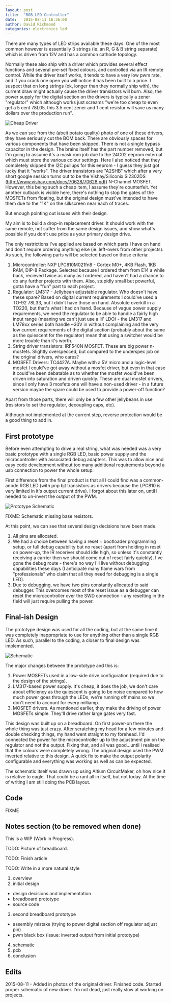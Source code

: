 ```yaml
---
layout: post
title: 	"RGB LED Controller"
date: 	2015-08-11 16:36:00
author: David Richmond
categories:	electronics led
---
```

There are many types of LED strips available these days.  One of the most common however is essentially 3 strings (ie. an R, G & B string separate) which is driven from 12V and has a common cathode topology.  

Normally these also ship with a driver which provides several effect functions and several pre-set fixed colours, and controlled via an IR remote control.  While the driver itself works, it tends to have a very low pwm rate, and if you crack one open you will notice it has been built to a price.  I suspect that on long strings (ok, longer than they normally ship with), the current draw might actually cause the driver transistors will burn.  Also, the power supply for the digital section on the drivers is typically a zener "regulator" which although works just screams "we're too cheap to even get a 5 cent 78L05, this 3.5 cent zener and 1 cent resistor will save us many dollars over the production run".

![Cheap Driver](/images/led_controller/chinese_led_controller.jpg)

As we can see from the (abeit potato quality) photo of one of these drivers, they have seriously cut the BOM back.  There are obviously spaces for various components that have been skipped.  There is not a single bypass capacitor in the design.  The brains itself has the part number removed, but I'm going to assume it's a mask rom job due to the 24C02 eeprom external which must store the various colour settings. Here I also noticed that they completely skipped the I2C pullups for this eeprom - I guess they just got lucky that it "works".  The driver transistors are "A2SHB" which after a very short google session turns out to be the Vishay/Siliconix Si2302DS (http://www.vishay.com/docs/70628/70628.pdf) N-Channel MOSFET. However, this being such a cheap item, I assume they're counterfeit. Yet another cutback is visible here, there's nothing to stop the gates of the MOSFETs from floating, but the original design must've intended to have them due to the "1K" on the silkscreen near each of traces.

But enough pointing out issues with their design.

My aim is to build a drop-in replacement driver.  It should work with the same remote, not suffer from the same design issues, and show what's possible if you don't use price as your primary design drive.

The only restrictions I've applied are based on which parts I have on hand and don't require ordering anything else (ie. left-overs from other projects). As such, the following parts will be selected based on those criteria:

1. Microcontroller: NXP LPC810M021fn8 - Cortex M0+, 4KB Flash, 1KB RAM, DIP-8 Package. Selected because I ordered them from E14 a while back, recieved twice as many as I ordered, and haven't had a chance to do any further projects with them. Also, stupidly small but powerful, gotta have a "fun" part to each project.
2. Regulator: LM317 - Jellybean adjustable regulator.  Who doesn't have these spare? Based on digital current requirements I could've used a TO-92 78L33, but I didn't have those on hand. Absolute overkill in a TO220, but that's what I had on hand. Because of vague power supply requirements, we need the regulator to be able to handle a fairly high input range (meaning we can't just use a lil' LDO) - the LM317 and LM78xx series both handle ~30V in without complaining and the very low current requirements of the digital section (probably about the same as the quiescent for the regulator) mean that using a switcher would be more trouble than it's worth.
3. String driver transistors: IRF540N MOSFET.  These are big power n-mosfets.  Slightly overspecced, but compared to the underspec job on the original drivers, who cares?
4. MOSFET Drivers: TC4427A. Maybe with a 5V micro and a logic-level mosfet I could've got away without a mosfet driver, but even in that case it could've been debatable as to whether the mosfet would've been driven into saturation and driven quickly.  These are dual mosfet drivers, since I only have 3 mosfets one will have a non-used driver - in a future version maybe the spare could be used to provide a power-off function?

Apart from those parts, there will only be a few other jellybeans in use (resistors to set the regulator, decoupling caps, etc).

Although not implemented at the current step, reverse protection would be a good thing to add in.

First prototype
---------------

Before even attempting to drive a real string, what was needed was a very basic prototype with a single RGB LED, basic power supply and the microcontroller with associated debug adapters.  This was to allow nice and easy code development without too many additional requirements beyond a usb connection to power the whole setup.

First difference from the final product is that all I could find was a common-anode RGB LED (with pnp bjt transistors as drivers because the LPC810 is very limited in it's output current drive).  I forgot about this later on, until I needed to un-invert the output of the PWM.

![Prototype Schematic](/images/led_controller/proto1_schematic.png)

FIXME: Schematic missing base resistors.

At this point, we can see that several design decisions have been made.

1. All pins are allocated.
2. We had a choice between having a reset + bootloader programming setup, or full debug capability but no reset (apart from holding in reset on power-up, the IR receriver should idle high, so unless it's constantly receiving a carrier then we should come out of reset fairly quickly).  I've gone the debug route - there's no way I'll live without debugging capabilities these days (I anticipate many flame wars from "professionals" who claim that all they need for debugging is a single LED).
3. Due to debugging, we have two pins constantly allocated to said debugger.  This overcomes most of the reset issue as a debugger can reset the microcontroller over the SWD connection - any resetting in the field will just require pulling the power.

Final-ish Design
----------------

The prototype design was used for all the coding, but at the same time it was completely inappropriate to use for anything other than a single RGB LED.  As such, parallel to the coding, a closer to final design was implemented.

![Schematic](/images/led_controller/schematic_20150811.png)

The major changes between the prototype and this is:

1. Power MOSFETs used in a low-side drive configuration (required due to the design of the strings).
2. LM317-based power supply.  It's cheap, it does the job, we don't care about efficiency as the quiescent is going to be noise compared to how much power goes through the LEDs, we're running off mains so we don't need to account for every milliamp.
3. MOSFET drivers. As mentioned earlier, they make the driving of power MOSFETs simple.  They'll drive rather large gates very fast.

This design was built up on a breadboard.  On first power-on there the whole thing was just crazy.  After scratching my head for a few minutes and double checking things, my hand went straight to my forehead.  I'd connected the power for the microcontroller up to the adjustment pin on the regulator and not the output.  Fixing that, and all was good...until I realised that the colours were completely wrong.  The original design used the PWM inverted relative to this design.  A quick fix to make the output polarity configurable and everything was working as well as can be expected.

The schematic itself was drawn up using Altium CircuitMaker, oh how nice it is relative to eagle.  That could be a rant all in itself, but not today.  At the time of writing I am still doing the PCB layout.

Code
----

FIXME



Notes section (to be removed when done)
---------------------------------------

This is a WIP (Work in Progress).

TODO: Picture of breadboard.

TODO: Finish article

TODO: Write in a more natural style

1. overview
2. initial design
  * design decisions and implementation
  * breadboard prototype
  * source code
3. second breadboard prototype
  * assembly mistake (trying to power digital section off regulator adjust pin)
  * pwm black box (issue: inverted output from initial prototype)
4. schematic
5. pcb
6. conclusion

Edits
-----

2015-08-11 - Added in photos of the original driver. Finished code.  Started proper schematic of new driver. I'm not dead, just really slow at working on projects.